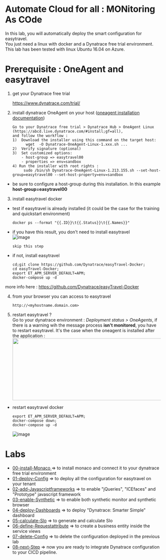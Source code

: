 #  Automate Cloud for all : MONitoring As COde

In this lab, you will automatically deploy the smart configuration for easytravel.  
You just need a linux with docker and a Dynatrace free trial environment.  
This lab has been tested with linux Ubuntu 16.04 on Azure.  

# Prerequisite : OneAgent and easytravel

1) get your Dynatrace free trial  

      https://www.dynatrace.com/trial/    

2) install dynatrace OneAgent on your host 
([oneagent installation documentation](https://github.com/JLLormeau/loadtesting-lab/blob/main/InstallEasytravel.md))    

       Go to your Dynatrace free trial > Dynatrace Hub > OneAgent Linux (https://abcd.live.dynatrace.com/#install;gf=all),
       and follow the workflow :
       1)  Download the installer using this command on the target host: 
             wget  -O Dynatrace-OneAgent-Linux-1.xxx.sh ...
       2)  Verify signature (optional)
       3)  Set customized options:
           - host-group => easytravel00 
           - properties => env=sandbox
       4) Run the installer with root rights : 
            sudo /bin/sh Dynatrace-OneAgent-Linux-1.213.155.sh --set-host-group=easytravel00 --set-host-property=env=sandbox

- be sure to configure a host-group during this installation. In this example **host-group=easytravel00**

3) install easytravel docker   
- test if easytravel is already installed (it could be the case for the training and quickstart environment)   

      docker ps --format "{{.ID}}\t{{.Status}}\t{{.Names}}"

- if you have this result, you don't need to install easytravel  
  ![image](https://user-images.githubusercontent.com/40337213/116451621-02f57e00-a85d-11eb-96a0-c1d0613185c7.png)
   
      skip this step
            
- if not, install easytravel 

      cd;git clone https://github.com/Dynatrace/easyTravel-Docker;
      cd easyTravel-Docker;
      export ET_APM_SERVER_DEFAULT=APM;
      docker-compose up -d

more info here : https://github.com/Dynatrace/easyTravel-Docker  
  
4) from your browser you can access to easytravel  

       http://<myhostname.domain.com>

5) restart easytravel ?  
Go to your dynatrace environment : *Deployment status > OneAgents*, if there is a warning wih the message process **isn't monitored**, you have to restart easytravel. It's the case when the oneagent is installed after the application :  
    <img src="https://user-images.githubusercontent.com/40337213/116455523-713c3f80-a861-11eb-8786-0858aa10512c.png" width="600" height="200">

- restart easytravel docker

      export ET_APM_SERVER_DEFAULT=APM;
      docker-compose down;
      docker-compose up -d
       
  ![image](https://user-images.githubusercontent.com/40337213/116609980-4c190100-a935-11eb-9fd0-d0739d13cb03.png)


# Labs 

- [00-install-Monaco ](https://github.com/JLLormeau/monitoring-as-code/tree/main/00-install-Monaco) => to install monaco and connect it to your dynatrace free trial environment   
- [01-deploy-Config](https://github.com/JLLormeau/monitoring-as-code/tree/main/01-deploy-Config) => to deploy all the configuration for easytravel on your tenant  
- [02-add-Javascriptframeworks](https://github.com/JLLormeau/monitoring-as-code/tree/main/02-add-Javascriptframeworks) => to enable "jQueries", "ICEfaces" and "Prototype" javascript framework  
- [03-enable-Synthetic](https://github.com/JLLormeau/monitoring-as-code/tree/main/03-enable-Synthetic) => to enable both synthetic monitor and synthetic browser  
- [04-deploy-Dashboards](https://github.com/JLLormeau/monitoring-as-code/tree/main/04-import-Dashboards) => to deploy "Dynatrace: Smarter Simple" dashboard  
- [05-calculate-Slo](https://github.com/JLLormeau/monitoring-as-code/tree/main/05-calculate-Slo) => to generate and calculate Slo  
- [06-define-Requestattribute](https://github.com/JLLormeau/monitoring-as-code/tree/main/06-define-Requestattribute) => to create a business entity inside the service views
- [07-delete-Config](https://github.com/JLLormeau/monitoring-as-code/tree/main/07-delete-Config) => to delete the configuration deployed in the previous lab    
- [08-next-Step](https://github.com/JLLormeau/monitoring-as-code/tree/main/08-next-Step) => now you are ready to integrate Dynatrace configuration to your CICD pipeline.
